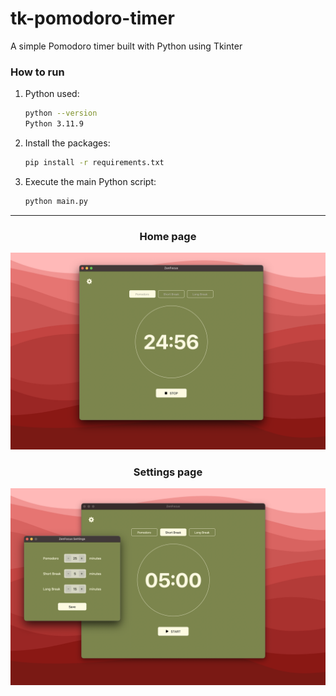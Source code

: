 # tk-pomodoro-timer

A simple Pomodoro timer built with Python using Tkinter

### How to run

1. Python used:

   ```bash
   python --version
   Python 3.11.9
   ```

2. Install the packages:

   ```bash
   pip install -r requirements.txt
   ```

3. Execute the main Python script:
   ```bash
   python main.py
   ```

---

<h3 align="center">Home page</h3>
<p align="center">
  <img src="static/ui-home.png" alt="ui-home-page" width="600">
</p>

<h3 align="center">Settings page</h3>
<p align="center">
  <img src="static/ui-settings.png" alt="ui-settings-page" width="600">
</p>
